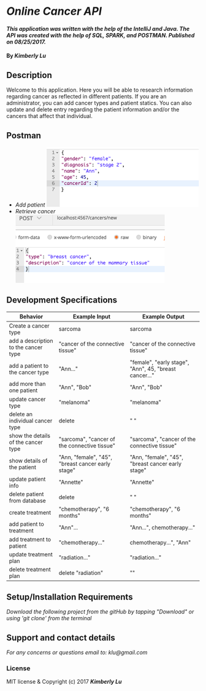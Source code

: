 # _Online Cancer API_
####  _This application was written with the help of the IntelliJ and Java. The API was created with the help of SQL, SPARK, and POSTMAN.  Published on 08/25/2017._
#### By _**Kimberly Lu**_

## Description
Welcome to this application. Here you will be able to research information regarding cancer as reflected in different patients.  If you are an administrator, you can add cancer types and patient statics.  You can also update and delete entry regarding the patient information and/or the cancers that affect that individual.

## Postman
* _Add patient_
![Screenshot](https://github.com/kchamp45/CancerAPI/blob/master/src/main/resources/public/images/Screen%20Shot%202017-08-28%20at%2011.17.41%20AM.png)
* _Retrieve cancer_
![Screenshot](https://github.com/kchamp45/CancerAPI/blob/master/src/main/resources/public/images/Screen%20Shot%202017-08-28%20at%2011.32.06%20AM.png)

## Development Specifications
| Behavior      | Example Input         | Example Output        |
| ------------- | ------------- | ------------- |
| Create a cancer type | sarcoma  |     sarcoma        |
| add a description to the cancer type  |      "cancer of the connective tissue"  | "cancer of the connective tissue"|
| add a patient to the cancer type| "Ann..."| "female", "early stage", "Ann", 45, "breast cancer..."  |
| add more than one patient | "Ann", "Bob"| "Ann", "Bob" |
| update cancer type | "melanoma"| "melanoma"|
|delete an individual cancer type |delete|" " |
|show the details of the cancer type|"sarcoma", "cancer of the connective tissue"| "sarcoma", "cancer of the connective tissue"|
|show details of the patient|"Ann, "female", "45", "breast cancer early stage"|"Ann, "female", "45", "breast cancer early stage"|
update patient info|"Annette"|"Annette"|
|delete patient from database|delete|" "|
|create treatment | "chemotherapy", "6 months"| "chemotherapy", "6 months"|
|add patient to treatment|"Ann"...| "Ann...", chemotherapy..."|
|add treatment to patient| "chemotherapy..."|chemotherapy...", "Ann"|
|update treatment plan|"radiation..."|"radiation..."|
|delete treatment plan|delete "radiation"| ""|

## Setup/Installation Requirements
_Download the following project from the gitHub by tapping "Download" or using 'git clone' from the terminal_

## Support and contact details
_For any concerns or questions email to: klu@gmail.com_

### License
MIT license & Copyright (c) 2017 **_Kimberly Lu_**
